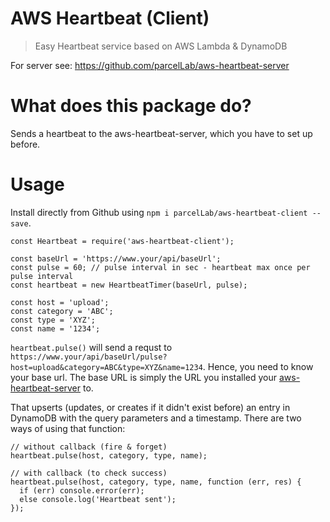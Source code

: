 # AWS Heartbeat (Client)

> Easy Heartbeat service based on AWS Lambda &amp; DynamoDB

For server see: https://github.com/parcelLab/aws-heartbeat-server


# What does this package do?

Sends a heartbeat to the aws-heartbeat-server, which you have to set up before.

# Usage

Install directly from Github using `npm i parcelLab/aws-heartbeat-client --save`.

```
const Heartbeat = require('aws-heartbeat-client');

const baseUrl = 'https://www.your/api/baseUrl';
const pulse = 60; // pulse interval in sec - heartbeat max once per pulse interval
const heartbeat = new HeartbeatTimer(baseUrl, pulse);

const host = 'upload';
const category = 'ABC';
const type = 'XYZ';
const name = '1234';
```

`heartbeat.pulse()` will send a requst to `https://www.your/api/baseUrl/pulse?host=upload&category=ABC&type=XYZ&name=1234`. Hence, you need to know your base url. The base URL is simply the URL you installed your [aws-heartbeat-server](https://github.com/parcelLab/aws-heartbeat-server) to.

That upserts (updates, or creates if it didn't exist before) an entry in DynamoDB with the query parameters and a timestamp. There are two ways of using that function:

```
// without callback (fire & forget)
heartbeat.pulse(host, category, type, name);

// with callback (to check success)
heartbeat.pulse(host, category, type, name, function (err, res) {
  if (err) console.error(err);
  else console.log('Heartbeat sent');
});
```
